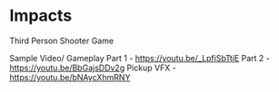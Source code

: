 # Impacts
Third Person Shooter Game

Sample Video/ Gameplay
Part 1 - https://youtu.be/_LpfiSbTtjE
Part 2 - https://youtu.be/BbGajsDDv2g
Pickup VFX - https://youtu.be/bNAycXhmRNY